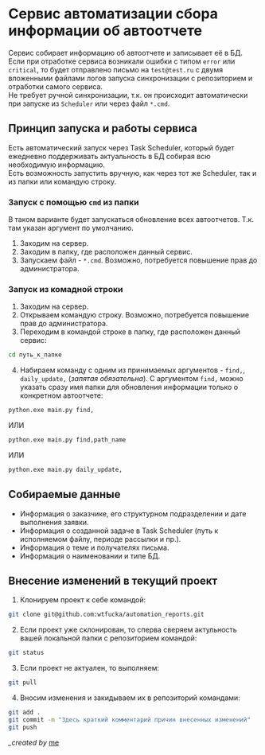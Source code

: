 # Сервис автоматизации сбора информации об автоотчете

Сервис собирает информацию об автоотчете и записывает её в БД.  
Если при отработке сервиса возникали ошибки с типом `error` или `critical`, то будет отправлено письмо на `test@test.ru` с двумя вложенными файлами логов запуска синхронизации с репозиторием и отработки самого сервиса.  
Не требует ручной синхронизации, т.к. он происходит автоматически при запуске из `Scheduler` или через файл `*.cmd`.

## Принцип запуска и работы сервиса

Есть автоматический запуск через Task Scheduler, который будет ежедневно поддерживать актуальность в БД собирая всю необходимую информацию.  
Есть возможность запустить вручную, как через тот же Scheduler, так и из папки или командую строку.  

### Запуск с помощью `cmd` из папки

В таком варианте будет запускаться обновление всех автоотчетов. Т.к. там указан аргумент по умолчанию.
1. Заходим на сервер.
2. Заходим в папку, где расположен данный сервис.
3. Запускаем файл - `*.cmd`. Возможно, потребуется повышение прав до администратора.


### Запуск из комадной строки

1. Заходим на сервер.
2. Открываем командую строку. Возможно, потребуется повышение прав до администратора.
3. Переходим в командой строке в папку, где расположен данный сервис:
```bash
cd путь_к_папке
```
4. Набираем команду с одним из принимаемых аргументов - `find,`, `daily_update,` (_запятая обязательна_). С аргументом `find,` можно указать сразу имя папки для обновления информации только о конкретном автоотчете:
```bash
python.exe main.py find,
```
ИЛИ
```bash
python.exe main.py find,path_name
```
ИЛИ
```bash
python.exe main.py daily_update,
```

## Собираемые данные

- Информация о заказчике, его структурном подразделении и дате выполнения заявки.
- Информация о созданной задаче в Task Scheduler (путь к исполняемом файлу, периоде рассылки и пр.).
- Информация о теме и получателях письма.
- Информация о наименовании и типе БД.

## Внесение изменений в текущий проект

1. Клонируем проект к себе командой:
```bash
git clone git@github.com:wtfucka/automation_reports.git
```
2. Если проект уже склонирован, то сперва сверяем актульность вашей локальной папки с репозиторием командой:
```bash
git status
```
3. Если проект не актуален, то выполняем:
```bash
git pull
```
4. Вносим изменения и закидываем их в репозиторий командами:
```bash
git add .
git commit -m "Здесь краткий комментарий причин внесенных изменений"
git push
```

*_created by* [me](https://github.com/wtfucka "Eugene on GitHub")